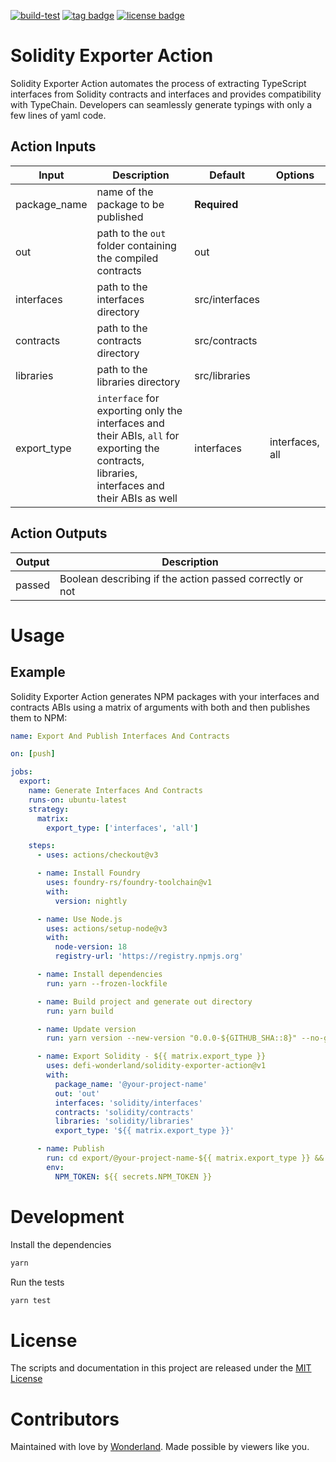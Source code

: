 [![build-test](https://github.com/defi-wonderland/solidity-exporter-action/actions/workflows/test.yml/badge.svg?branch=main)](https://github.com/defi-wonderland/solidity-exporter-action/actions/workflows/test.yml)
[![tag badge](https://img.shields.io/github/v/tag/defi-wonderland/solidity-exporter-action)](https://github.com/defi-wonderland/solidity-exporter-action/tags)
[![license badge](https://img.shields.io/github/license/defi-wonderland/solidity-exporter-action)](./LICENSE)

# Solidity Exporter Action

Solidity Exporter Action automates the process of extracting TypeScript interfaces from Solidity contracts and interfaces and provides compatibility with TypeChain. Developers can seamlessly generate typings with only a few lines of yaml code.

## Action Inputs

| Input        | Description                                                                                                                              | Default        | Options               |
| ------------ | ---------------------------------------------------------------------------------------------------------------------------------------- | -------------- | --------------------- |
| package_name | name of the package to be published                                                                                                      | **Required**   |                       |
| out          | path to the `out` folder containing the compiled contracts                                                                               | out            |                       |
| interfaces   | path to the interfaces directory                                                                                                         | src/interfaces |                       |
| contracts    | path to the contracts directory                                                                                                          | src/contracts  |                       |
| libraries    | path to the libraries directory                                                                                                          | src/libraries  |                       |
| export_type  | `interface` for exporting only the interfaces and their ABIs, `all` for exporting the contracts, libraries, interfaces and their ABIs as well | interfaces     | interfaces, all |

## Action Outputs

| Output | Description                                              |
| ------ | -------------------------------------------------------- |
| passed | Boolean describing if the action passed correctly or not |

# Usage

## Example

Solidity Exporter Action generates NPM packages with your interfaces and contracts ABIs using a matrix of arguments with both and then publishes them to NPM:

```yaml
name: Export And Publish Interfaces And Contracts

on: [push]

jobs:
  export:
    name: Generate Interfaces And Contracts
    runs-on: ubuntu-latest
    strategy:
      matrix:
        export_type: ['interfaces', 'all']

    steps:
      - uses: actions/checkout@v3

      - name: Install Foundry
        uses: foundry-rs/foundry-toolchain@v1
        with:
          version: nightly

      - name: Use Node.js
        uses: actions/setup-node@v3
        with:
          node-version: 18
          registry-url: 'https://registry.npmjs.org'

      - name: Install dependencies
        run: yarn --frozen-lockfile

      - name: Build project and generate out directory
        run: yarn build

      - name: Update version
        run: yarn version --new-version "0.0.0-${GITHUB_SHA::8}" --no-git-tag-version

      - name: Export Solidity - ${{ matrix.export_type }}
        uses: defi-wonderland/solidity-exporter-action@v1
        with:
          package_name: '@your-project-name'
          out: 'out'
          interfaces: 'solidity/interfaces'
          contracts: 'solidity/contracts'
          libraries: 'solidity/libraries'
          export_type: '${{ matrix.export_type }}'

      - name: Publish
        run: cd export/@your-project-name-${{ matrix.export_type }} && npm publish --access public
        env:
          NPM_TOKEN: ${{ secrets.NPM_TOKEN }}
```

# Development

Install the dependencies

```bash
yarn
```

Run the tests

```bash
yarn test
```

# License

The scripts and documentation in this project are released under the [MIT License](LICENSE)

# Contributors

Maintained with love by [Wonderland](https://defi.sucks). Made possible by viewers like you.
